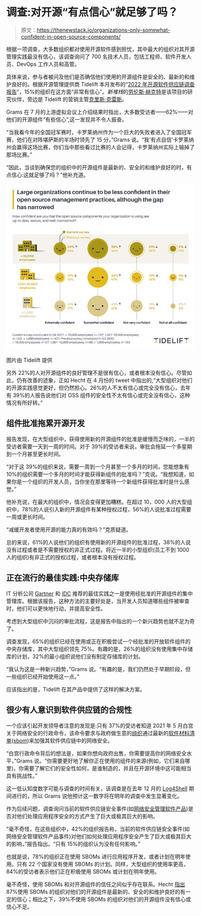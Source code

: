 # 调查:对开源“有点信心”就足够了吗？

> 原文：<https://thenewstack.io/organizations-only-somewhat-confident-in-open-source-components/>

根据一项调查，大多数组织都对使用开源软件感到担忧，其中最大的组织对其开源管理实践最没有信心，该调查询问了 700 名技术人员，包括工程师、软件开发人员、DevOps 工作人员和高管。

具体来说，参与者被问及他们是否确信他们使用的开源组件是安全的、最新的和维护良好的。根据开源管理提供商 Tidelift 本月发布的“[2022 年开源软件供应链调查报告](https://tidelift.com/2022-open-source-software-supply-chain-survey)”，15%的组织在这方面“非常有信心”。*新堆栈*的[劳伦斯·赫克特](https://www.linkedin.com/in/lawrence-hecht/)是该项目的研究伙伴，旁边是 Tidelift 的营销主管[克里斯·克雷斯](https://www.linkedin.com/in/chrisgrams)。

Grams 在 7 月的上游虚拟会议上介绍结果时指出，大多数受访者——62%——对他们的开源组件“有些信心”,这一发现并不令人振奋。

“当我看今年的全国冠军赛时，卡罗莱纳州作为一个巨大的失败者进入了全国冠军赛，他们在对阵堪萨斯的半场时领先了 15 分，”Grams 说。“我‘有点自信’卡罗莱纳州会赢得这场比赛，你们当中那些看过比赛的人会记得，卡罗莱纳州实际上输掉了那场比赛。”

“因此，当谈到确保您的组织中的开源组件是最新的、安全的和维护良好的时，有点信心:这就足够了吗？”他补充道。

![Large Organization Confidence](img/e46ee14f87322d1e57aa011565188d14.png)

图片由 Tidelift 提供

另外 22%的人对开源组件的良好管理不是很有信心，或者根本没有信心。尽管如此，仍有改善的迹象，正如 Hecht 在 4 月份的 tweet 中指出的,“大型组织对他们的开源实践感觉更好，但仍然担心。26%的人不太有信心或完全没有信心，去年有 39%的人报告说他们对 OSS 组件的安全性不太有信心或完全没有信心，这种情况有所好转。”

## 组件批准拖累开源开发

报告发现，在大型组织中，获得使用新的开源组件的批准是缓慢而乏味的，一半的受访者需要一天到一周的时间。对于 39%的受访者来说，审批会拖延一个多星期到一个月甚至更长时间。

“对于这 39%的组织来说，需要一周到一个月甚至一个多月的时间，您能想象有 10%的组织需要一个多月的时间才能获得新组件的批准吗？”克说。“我想知道，如果你是一个组织的开发人员，当你坐在那里等待一个新组件获得批准时是什么感觉。”

他补充说，在最大的组织中，情况会变得更加糟糕。在超过 10，000 人的大型组织中，78%的人说引入新的开源组件有某种授权过程，56%的人说批准过程需要一周或更长时间。

“减缓开发者使用开源的能力真的有效吗？”克质疑道。

总的来说，61%的人说他们的组织有使用新的开源组件的批准过程，38%的人说没有过程或者是不需要授权的非正式过程。将近一半的小型组织(员工不到 1000 人的组织)有非正式的授权过程，或者根本没有授权过程。

## 正在流行的最佳实践:中央存储库

IT 分析公司 [Gartner](https://www.gartner.com/) 和 [IDC](https://www.idc.com/) 推荐的最佳实践之一是使用经批准的开源组件的集中管理库。根据该报告，这种方法的主要好处是，当开发人员知道哪些组件被审查时，他们可以更快地行动，并提高安全性。

考虑到大型组织中沉闷的审批流程，这是报告中指出的一个新兴趋势也就不足为奇了。

调查发现，65%的组织已经在使用或正在积极尝试一个经批准的开放软件组件的中央存储库，其中大型组织领先 75%。有趣的是，26%的组织没有使用集中存储库的计划，32%的最小组织说他们没有制定存储库的计划。

“我认为这是一种新兴趋势，”Grams 说。“有趣的是，我们仍然处于早期阶段，但一些组织已经开始使用这一点。”

应该指出的是，Tidelift 在其产品中提供了这样的解决方案。

## 很少有人意识到软件供应链的合规性

一个应该引起开发领导者注意的发现是:只有 37%的受访者知道 2021 年 5 月白宫关于网络安全的行政命令，该命令要求与政府做生意的[组织](https://thenewstack.io/web-apps-and-the-white-house-executive-order-on-cybersecurity/)通过最新的[软件材料清单(sbom](https://thenewstack.io/a-software-bill-of-materials-could-be-a-requirement-for-applications-soon/))来加强其软件供应链中的网络安全。

“白宫行政命令背后的想法是，如果你想向政府出售，你需要提高你的网络安全水平，”Grams 说。“你需要更好地了解你正在使用的组件的来源(例如，它们来自哪里)，你需要了解它们的安全性如何，是谁制造的，并且在开源环境中这可能相当具有挑战性。”

这一低认知度数字可能与调查的时间有关，该调查是在去年 12 月的 [Log4Shell](https://thenewstack.io/log4shell-we-are-in-so-much-trouble/) 期间进行的，所以 Grams 说他预计这一数字将在明年的调查中发生显著变化。

作为后续问题，调查询问当前的软件供应链安全事件(如[网络安全管理软件产品](https://thenewstack.io/solarwinds-the-worlds-biggest-security-failure-and-open-sources-better-answer/))是否对他们处理应用程序安全的方式产生了巨大或极其巨大的影响。

“毫不奇怪，在这些组织中，42%的组织报告称，当前的软件供应链安全事件(如网络安全管理软件产品事件)对他们如何处理应用程序安全产生了巨大或极其巨大的影响，”报告指出。“只有 15%的组织认为没有任何影响。”

也就是说，78%的组织正在使用 SBOMs 进行应用程序开发，或者计划在明年使用。只有 22 个国家没有使用 SBOMs 的计划。同样，大型组织的使用率更高，84%的受访者表示他们正在积极使用 SBOMs 或计划在明年使用。

毫不奇怪，使用 SBOMs 和对开源组件的信任之间似乎存在联系。Hecht [指出](https://twitter.com/LawrenceHecht/status/1516534824281989129?s=20&t=yivUAm-epAmBZG8GubqeSg)87%使用 SBOMs 的组织对他们的开源组件是最新的、安全的和维护良好的有一定的信心；相比之下，39%不使用 SBOMs 的组织对他们的开源组件没有信心或信心不足。

<svg xmlns:xlink="http://www.w3.org/1999/xlink" viewBox="0 0 68 31" version="1.1"><title>Group</title> <desc>Created with Sketch.</desc></svg>